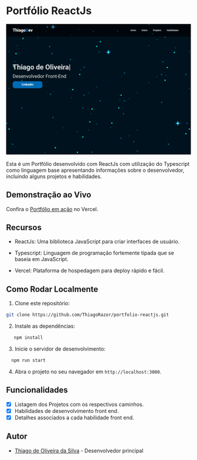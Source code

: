 # Portfólio ReactJs

![Portfólio Screenshot](https://raw.githubusercontent.com/ThiagoRazor/portfolio-reactjs/main/src/assets/30.bmp.png)

Esta é um Portfólio desenvolvido com ReactJs com utilização do Typescript como linguagem base
apresentando informações sobre o desenvolvedor, incluindo alguns projetos e habilidades. 

## Demonstração ao Vivo

Confira o [Portfólio em ação](https://thiagooliveiradev.vercel.app/) no Vercel.

## Recursos

- ReactJs: Uma biblioteca JavaScript para criar interfaces de usuário.

- Typescript: Linguagem de programação fortemente tipada que se baseia em JavaScript.

- Vercel: Plataforma de hospedagem para deploy rápido e fácil.
  
## Como Rodar Localmente

1. Clone este repositório:
```sh
git clone https://github.com/ThiagoRazor/portfolio-reactjs.git
```
2. Instale as dependências:
```sh
   npm install
```
3. Inicie o servidor de desenvolvimento:
```sh
  npm run start
```
4. Abra o projeto no seu navegador em `http://localhost:3000`.

## Funcionalidades 

- [x] Listagem dos Projetos com os respectivos caminhos.
- [x] Habilidades de desenvolvimento front end.
- [x] Detalhes associados a cada habilidade front end.

## Autor

- [Thiago de Oliveira da Silva](https://github.com/ThiagoRazor) - Desenvolvedor principal

